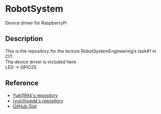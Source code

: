 # RobotSystem
Device driver for RaspberryPi

## Description
This is the repository for the lecture RobotSystemEngineering’s task#1 in CIT.  
Tha device driver is included here.  
LED   → GPIO25  

## Reference
* [Yuki1994's repository](https://github.com/Yuki1994/Robosys2016_task_devicedriver)
* [ryuichiueda's repository](https://github.com/ryuichiueda/robosys_device_drivers)
* [GitHub Gist](https://gist.github.com/wate/7072365)
